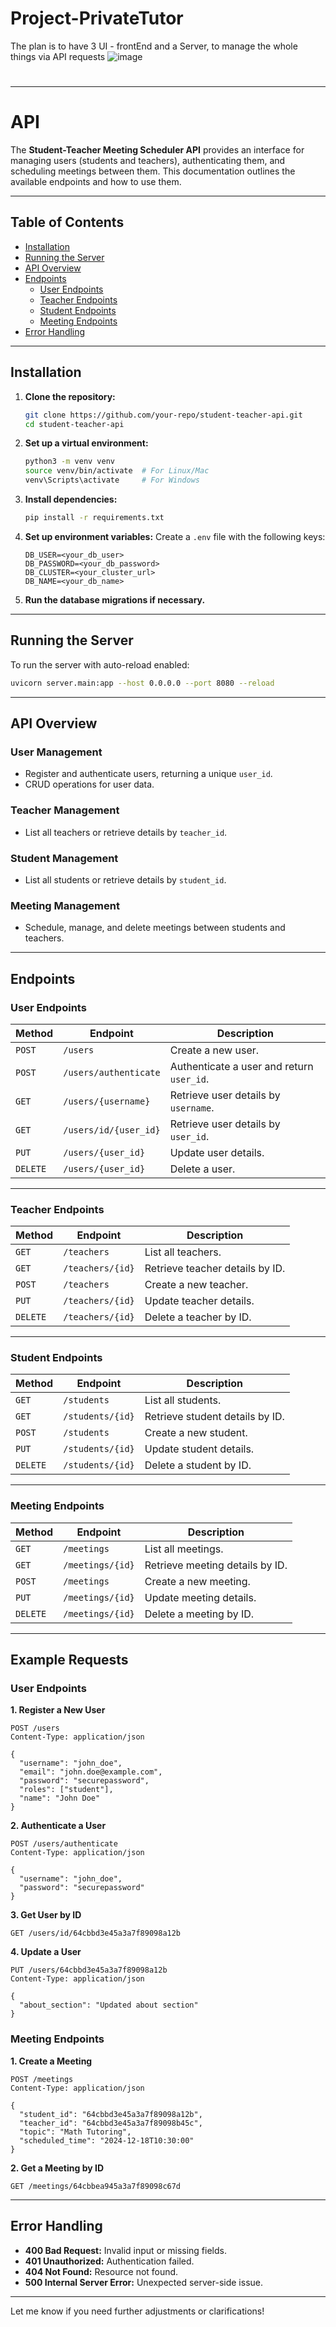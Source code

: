 # Project-PrivateTutor
The plan is to have 3 UI - frontEnd and a Server, to manage the whole things via API requests
![image](https://github.com/user-attachments/assets/0a72ce9e-4136-4b5a-9562-0ee74bc018be)

# 
___

#


# API

The **Student-Teacher Meeting Scheduler API** provides an interface for managing users (students and teachers), authenticating them, and scheduling meetings between them. This documentation outlines the available endpoints and how to use them.

---

## Table of Contents
- [Installation](#installation)
- [Running the Server](#running-the-server)
- [API Overview](#api-overview)
- [Endpoints](#endpoints)
  - [User Endpoints](#user-endpoints)
  - [Teacher Endpoints](#teacher-endpoints)
  - [Student Endpoints](#student-endpoints)
  - [Meeting Endpoints](#meeting-endpoints)
- [Error Handling](#error-handling)

---

## Installation

1. **Clone the repository:**
   ```bash
   git clone https://github.com/your-repo/student-teacher-api.git
   cd student-teacher-api
   ```

2. **Set up a virtual environment:**
   ```bash
   python3 -m venv venv
   source venv/bin/activate  # For Linux/Mac
   venv\Scripts\activate     # For Windows
   ```

3. **Install dependencies:**
   ```bash
   pip install -r requirements.txt
   ```

4. **Set up environment variables:**
   Create a `.env` file with the following keys:
   ```
   DB_USER=<your_db_user>
   DB_PASSWORD=<your_db_password>
   DB_CLUSTER=<your_cluster_url>
   DB_NAME=<your_db_name>
   ```

5. **Run the database migrations if necessary.**

---

## Running the Server

To run the server with auto-reload enabled:
```bash
uvicorn server.main:app --host 0.0.0.0 --port 8080 --reload
```

---

## API Overview

### User Management
- Register and authenticate users, returning a unique `user_id`.
- CRUD operations for user data.

### Teacher Management
- List all teachers or retrieve details by `teacher_id`.

### Student Management
- List all students or retrieve details by `student_id`.

### Meeting Management
- Schedule, manage, and delete meetings between students and teachers.

---

## Endpoints

### User Endpoints

| Method | Endpoint                 | Description                              |
|--------|--------------------------|------------------------------------------|
| `POST` | `/users`                 | Create a new user.                       |
| `POST` | `/users/authenticate`    | Authenticate a user and return `user_id`.|
| `GET`  | `/users/{username}`      | Retrieve user details by `username`.     |
| `GET`  | `/users/id/{user_id}`    | Retrieve user details by `user_id`.      |
| `PUT`  | `/users/{user_id}`       | Update user details.                     |
| `DELETE` | `/users/{user_id}`     | Delete a user.                           |

---

### Teacher Endpoints

| Method | Endpoint                 | Description                              |
|--------|--------------------------|------------------------------------------|
| `GET`  | `/teachers`              | List all teachers.                       |
| `GET`  | `/teachers/{id}`         | Retrieve teacher details by ID.          |
| `POST` | `/teachers`              | Create a new teacher.                    |
| `PUT`  | `/teachers/{id}`         | Update teacher details.                  |
| `DELETE` | `/teachers/{id}`       | Delete a teacher by ID.                  |

---

### Student Endpoints

| Method | Endpoint               | Description                              |
|--------|------------------------|------------------------------------------|
| `GET`  | `/students`            | List all students.                       |
| `GET`  | `/students/{id}`       | Retrieve student details by ID.          |
| `POST` | `/students`            | Create a new student.                    |
| `PUT`  | `/students/{id}`       | Update student details.                  |
| `DELETE` | `/students/{id}`     | Delete a student by ID.                  |

---

### Meeting Endpoints

| Method | Endpoint               | Description                              |
|--------|------------------------|------------------------------------------|
| `GET`  | `/meetings`            | List all meetings.                      |
| `GET`  | `/meetings/{id}`       | Retrieve meeting details by ID.         |
| `POST` | `/meetings`            | Create a new meeting.                   |
| `PUT`  | `/meetings/{id}`       | Update meeting details.                 |
| `DELETE`| `/meetings/{id}`      | Delete a meeting by ID.                 |

---

## Example Requests

### User Endpoints

**1. Register a New User**
```http
POST /users
Content-Type: application/json

{
  "username": "john_doe",
  "email": "john.doe@example.com",
  "password": "securepassword",
  "roles": ["student"],
  "name": "John Doe"
}
```

**2. Authenticate a User**
```http
POST /users/authenticate
Content-Type: application/json

{
  "username": "john_doe",
  "password": "securepassword"
}
```

**3. Get User by ID**
```http
GET /users/id/64cbbd3e45a3a7f89098a12b
```

**4. Update a User**
```http
PUT /users/64cbbd3e45a3a7f89098a12b
Content-Type: application/json

{
  "about_section": "Updated about section"
}
```

### Meeting Endpoints

**1. Create a Meeting**
```http
POST /meetings
Content-Type: application/json

{
  "student_id": "64cbbd3e45a3a7f89098a12b",
  "teacher_id": "64cbbd3e45a3a7f89098b45c",
  "topic": "Math Tutoring",
  "scheduled_time": "2024-12-18T10:30:00"
}
```

**2. Get a Meeting by ID**
```http
GET /meetings/64cbbea945a3a7f89098c67d
```

---

## Error Handling

- **400 Bad Request:** Invalid input or missing fields.
- **401 Unauthorized:** Authentication failed.
- **404 Not Found:** Resource not found.
- **500 Internal Server Error:** Unexpected server-side issue.

---

Let me know if you need further adjustments or clarifications!